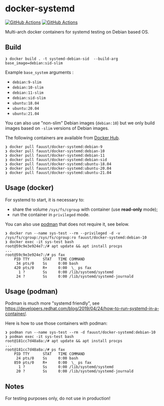 # docker-systemd

[![GitHub Actions](https://github.com/fauust/docker-systemd/workflows/pre-commit/badge.svg?branch=master)](https://github.com/fauust/docker-systemd/actions?query=workflow%3A%22pre-commit%22)
[![GitHub Actions](https://github.com/fauust/docker-systemd/workflows/build/badge.svg?branch=master)](https://github.com/fauust/docker-systemd/actions?query=workflow%3A%22build%22)

Multi-arch docker containers for systemd testing on Debian based OS.

## Build

```console
❯ docker build . -t systemd-debian-sid  --build-arg base_image=debian:sid-slim
```

Example `base_system` arguments :

- `debian:9-slim`
- `debian:10-slim`
- `debian:11-slim`
- `debian:sid-slim`
- `ubuntu:18.04`
- `ubuntu:20.04`
- `ubuntu:21.04`

You can also use "non-slim" Debian images (`debian:10`) but we only build images
based on `-slim` versions of Debian images.

The following containers are available from [Docker Hub](https://hub.docker.com/r/fauust/docker-systemd).

```console
❯ docker pull fauust/docker-systemd:debian-9
❯ docker pull fauust/docker-systemd:debian-10
❯ docker pull fauust/docker-systemd:debian-11
❯ docker pull fauust/docker-systemd:debian-sid
❯ docker pull fauust/docker-systemd:ubuntu-18.04
❯ docker pull fauust/docker-systemd:ubuntu-20.04
❯ docker pull fauust/docker-systemd:ubuntu-21.04
```

## Usage (docker)

For systemd to start, it is necessary to:

- share the volume `/sys/fs/cgroup` with container (use **read-only** mode);
- run the container in `privileged` mode.

You can also use [podman](https://podman.io/) that does not require it, see
below.

```console
❯ docker run --name sys-test --rm --privileged -d -v /sys/fs/cgroup:/sys/fs/cgroup:ro fauust/docker-systemd:debian-10
❯ docker exec -it sys-test bash
root@59c9e3e924e7:/# apt update && apt install procps
...
root@59c9e3e924e7:/# ps fax
    PID TTY      STAT   TIME COMMAND
     34 pts/0    Ss     0:00 bash
    420 pts/0    R+     0:00  \_ ps fax
      1 ?        Ss     0:00 /lib/systemd/systemd
     24 ?        Ss     0:00 /lib/systemd/systemd-journald
```

## Usage (podman)

Podman is much more "systemd friendly", see
<https://developers.redhat.com/blog/2019/04/24/how-to-run-systemd-in-a-container/>.

Here is how to use those containers with podman:

```console
❯ podman run --name sys-test --rm -d fauust/docker-systemd:debian-10
❯ podman exec -it sys-test bash
root@181cc7d48a8a:/# apt update && apt install procps
...
root@181cc7d48a8a:/# ps fax
    PID TTY      STAT   TIME COMMAND
     24 pts/0    Ss     0:00 bash
    859 pts/0    R+     0:00  \_ ps fax
      1 ?        Ss     0:00 /lib/systemd/systemd
     20 ?        Ss     0:00 /lib/systemd/systemd-journald
```

## Notes

For testing purposes only, do not use in production!
